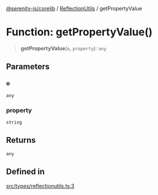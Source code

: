 [@serenity-is/corelib](../../../README.md) / [ReflectionUtils](../README.md) / getPropertyValue

# Function: getPropertyValue()

> **getPropertyValue**(`o`, `property`): `any`

## Parameters

### o

`any`

### property

`string`

## Returns

`any`

## Defined in

[src/types/reflectionutils.ts:3](https://github.com/serenity-is/serenity/blob/master/packages/corelib/src/types/reflectionutils.ts#L3)
